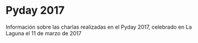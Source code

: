 # Pyday 2017

Información sobre las charlas realizadas en el Pyday 2017, celebrado en La Laguna el 11 de marzo de 2017
